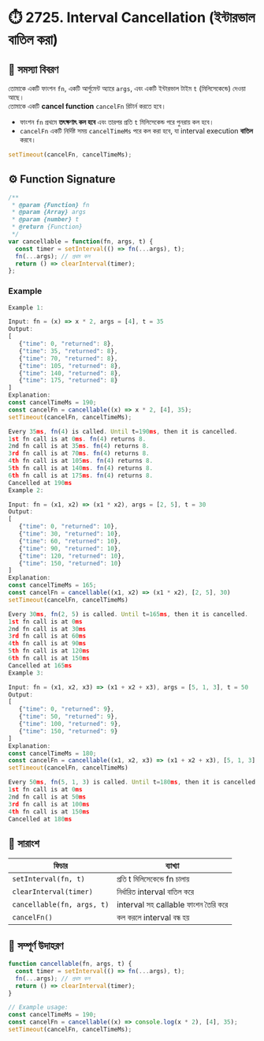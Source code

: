 
# ⏱️ 2725. Interval Cancellation (ইন্টারভাল বাতিল করা)

## 🧠 সমস্যা বিবরণ

তোমাকে একটি ফাংশন `fn`, একটি আর্গুমেন্ট অ্যারে `args`, এবং একটি ইন্টারভাল টাইম `t` (মিলিসেকেন্ডে) দেওয়া আছে।  
তোমাকে একটি **cancel function** `cancelFn` রিটার্ন করতে হবে।

- ফাংশন `fn` প্রথমে **তৎক্ষণাৎ কল হবে** এবং তারপর প্রতি `t` মিলিসেকেন্ড পরে পুনরায় কল হবে।  
- `cancelFn` একটি নির্দিষ্ট সময় `cancelTimeMs` পরে কল করা হবে, যা interval execution **বাতিল** করবে।

```js
setTimeout(cancelFn, cancelTimeMs);
```
## ⚙️ Function Signature
```js
/**
 * @param {Function} fn
 * @param {Array} args
 * @param {number} t
 * @return {Function}
 */
var cancellable = function(fn, args, t) {
  const timer = setInterval(() => fn(...args), t);
  fn(...args); // প্রথম কল
  return () => clearInterval(timer);
};

```
### Example 
```js
Example 1:

Input: fn = (x) => x * 2, args = [4], t = 35
Output: 
[
   {"time": 0, "returned": 8},
   {"time": 35, "returned": 8},
   {"time": 70, "returned": 8},
   {"time": 105, "returned": 8},
   {"time": 140, "returned": 8},
   {"time": 175, "returned": 8}
]
Explanation: 
const cancelTimeMs = 190;
const cancelFn = cancellable((x) => x * 2, [4], 35);
setTimeout(cancelFn, cancelTimeMs);

Every 35ms, fn(4) is called. Until t=190ms, then it is cancelled.
1st fn call is at 0ms. fn(4) returns 8.
2nd fn call is at 35ms. fn(4) returns 8.
3rd fn call is at 70ms. fn(4) returns 8.
4th fn call is at 105ms. fn(4) returns 8.
5th fn call is at 140ms. fn(4) returns 8.
6th fn call is at 175ms. fn(4) returns 8.
Cancelled at 190ms
Example 2:

Input: fn = (x1, x2) => (x1 * x2), args = [2, 5], t = 30
Output: 
[
   {"time": 0, "returned": 10},
   {"time": 30, "returned": 10},
   {"time": 60, "returned": 10},
   {"time": 90, "returned": 10},
   {"time": 120, "returned": 10},
   {"time": 150, "returned": 10}
]
Explanation: 
const cancelTimeMs = 165; 
const cancelFn = cancellable((x1, x2) => (x1 * x2), [2, 5], 30) 
setTimeout(cancelFn, cancelTimeMs)

Every 30ms, fn(2, 5) is called. Until t=165ms, then it is cancelled.
1st fn call is at 0ms 
2nd fn call is at 30ms 
3rd fn call is at 60ms 
4th fn call is at 90ms 
5th fn call is at 120ms 
6th fn call is at 150ms
Cancelled at 165ms
Example 3:

Input: fn = (x1, x2, x3) => (x1 + x2 + x3), args = [5, 1, 3], t = 50
Output: 
[
   {"time": 0, "returned": 9},
   {"time": 50, "returned": 9},
   {"time": 100, "returned": 9},
   {"time": 150, "returned": 9}
]
Explanation: 
const cancelTimeMs = 180;
const cancelFn = cancellable((x1, x2, x3) => (x1 + x2 + x3), [5, 1, 3], 50)
setTimeout(cancelFn, cancelTimeMs)

Every 50ms, fn(5, 1, 3) is called. Until t=180ms, then it is cancelled. 
1st fn call is at 0ms
2nd fn call is at 50ms
3rd fn call is at 100ms
4th fn call is at 150ms
Cancelled at 180ms
```

## 🧾 সারাংশ

| ফিচার | ব্যাখ্যা |
|--------|----------|
| `setInterval(fn, t)` | প্রতি t মিলিসেকেন্ডে fn চালায় |
| `clearInterval(timer)` | নির্ধারিত interval বাতিল করে |
| `cancellable(fn, args, t)` | interval সহ callable ফাংশন তৈরি করে |
| `cancelFn()` | কল করলে interval বন্ধ হয় |


## 🧰 সম্পূর্ণ উদাহরণ
```js
function cancellable(fn, args, t) {
  const timer = setInterval(() => fn(...args), t);
  fn(...args); // প্রথম কল
  return () => clearInterval(timer);
}

// Example usage:
const cancelTimeMs = 190;
const cancelFn = cancellable((x) => console.log(x * 2), [4], 35);
setTimeout(cancelFn, cancelTimeMs);

```













